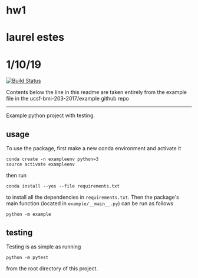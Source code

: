 # hw1
# laurel estes
# 1/10/19

[![Build
Status](https://travis-ci.com/laueste/algorithms-ucsf-2019/?branch=master)](https://travis-ci.org/laueste/algorithms-ucsf-2019/hw1)

Contents below the line in this readme are taken entirely from the example file in the ucsf-bmi-203-2017/example github repo

_____________________________________________________________________

Example python project with testing.

## usage

To use the package, first make a new conda environment and activate it

```
conda create -n exampleenv python=3
source activate exampleenv
```

then run

```
conda install --yes --file requirements.txt
```

to install all the dependencies in `requirements.txt`. Then the package's
main function (located in `example/__main__.py`) can be run as follows

```
python -m example
```

## testing

Testing is as simple as running

```
python -m pytest
```

from the root directory of this project.
